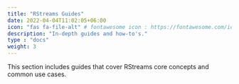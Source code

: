 ```yaml
---
title: "RStreams Guides"
date: 2022-04-04T11:02:05+06:00
icon: "fas fa-file-alt" # fontawesome icon : https://fontawesome.com/icons
description: "In-depth guides and how-to's."
type : "docs"
weight: 3
---
```


This section includes guides that cover RStreams core concepts and common use cases.